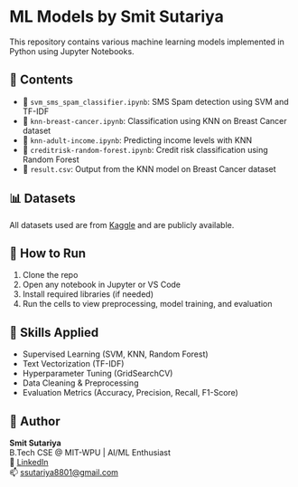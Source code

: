 # ML Models by Smit Sutariya

This repository contains various machine learning models implemented in Python using Jupyter Notebooks.

## 📂 Contents

- 📒 `svm_sms_spam_classifier.ipynb`: SMS Spam detection using SVM and TF-IDF
- 📒 `knn-breast-cancer.ipynb`: Classification using KNN on Breast Cancer dataset
- 📒 `knn-adult-income.ipynb`: Predicting income levels with KNN
- 📒 `creditrisk-random-forest.ipynb`: Credit risk classification using Random Forest
- 📄 `result.csv`: Output from the KNN model on Breast Cancer dataset

## 📊 Datasets
All datasets used are from [Kaggle](https://www.kaggle.com) and are publicly available.

## 🚀 How to Run
1. Clone the repo
2. Open any notebook in Jupyter or VS Code
3. Install required libraries (if needed)
4. Run the cells to view preprocessing, model training, and evaluation

## 🧠 Skills Applied
- Supervised Learning (SVM, KNN, Random Forest)
- Text Vectorization (TF-IDF)
- Hyperparameter Tuning (GridSearchCV)
- Data Cleaning & Preprocessing
- Evaluation Metrics (Accuracy, Precision, Recall, F1-Score)

## 👤 Author
**Smit Sutariya**  
B.Tech CSE @ MIT-WPU | AI/ML Enthusiast  
🔗 [LinkedIn](https://www.linkedin.com/in/smitsutariya)  
📫 ssutariya8801@gmail.com

